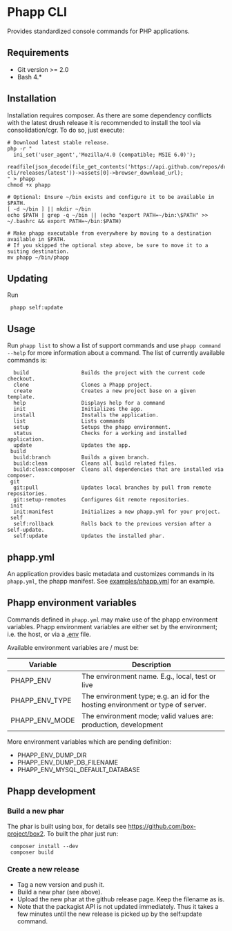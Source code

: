 # Phapp CLI

Provides standardized console commands for PHP applications.

## Requirements

 * Git version >= 2.0
 * Bash 4.*

## Installation

Installation requires composer. As there are some dependency conflicts with the
latest drush release it is recommended to install the tool via consolidation/cgr.
To do so, just execute:

    # Download latest stable release.
    php -r "
      ini_set('user_agent','Mozilla/4.0 (compatible; MSIE 6.0)');
      readfile(json_decode(file_get_contents('https://api.github.com/repos/drunomics/phapp-cli/releases/latest'))->assets[0]->browser_download_url);
    " > phapp
    chmod +x phapp
    
    # Optional: Ensure ~/bin exists and configure it to be available in $PATH.
    [ -d ~/bin ] || mkdir ~/bin
    echo $PATH | grep -q ~/bin || (echo "export PATH=~/bin:\$PATH" >> ~/.bashrc && export PATH=~/bin:$PATH)
    
    # Make phapp executable from everywhere by moving to a destination available in $PATH.
    # If you skipped the optional step above, be sure to move it to a suiting destination.
    mv phapp ~/bin/phapp
 
## Updating

Run
      
     phapp self:update
     
## Usage

Run `phapp list` to show a list of support commands and use `phapp command --help`
for more information about a command. The list of currently available commands
is:

      build                 Builds the project with the current code checkout.
      clone                 Clones a Phapp project.
      create                Creates a new project base on a given template.
      help                  Displays help for a command
      init                  Initializes the app.
      install               Installs the application.
      list                  Lists commands
      setup                 Setups the phapp environment.
      status                Checks for a working and installed application.
      update                Updates the app.
     build
      build:branch          Builds a given branch.
      build:clean           Cleans all build related files.
      build:clean:composer  Cleans all dependencies that are installed via composer.
     git
      git:pull              Updates local branches by pull from remote repositories.
      git:setup-remotes     Configures Git remote repositories.
     init
      init:manifest         Initializes a new phapp.yml for your project.
     self
      self:rollback         Rolls back to the previous version after a self-update.
      self:update           Updates the installed phar.
      
## phapp.yml

An application provides basic metadata and customizes commands in its 
`phapp.yml`, the phapp manifest. See [examples/phapp.yml](https://github.com/drunomics/phapp-cli/blob/master/examples/phapp.yml)
for an example.
      
## Phapp environment variables

Commands defined in `phapp.yml` may make use of the phapp environment
variables. Phapp environment variables are either set by the environment; i.e.
the host, or via a [.env](https://symfony.com/doc/current/components/dotenv.html)
file.

Available environment variables are / must be:

Variable | Description
--- | --- 
| PHAPP_ENV       | The environment name. E.g., local, test or live |
| PHAPP_ENV_TYPE  | The environment type; e.g. an id for the hosting environment or type of server. |
| PHAPP_ENV_MODE  | The environment mode; valid values are: production, development |

More environment variables which are pending definition:
- PHAPP_ENV_DUMP_DIR
- PHAPP_ENV_DUMP_DB_FILENAME
- PHAPP_ENV_MYSQL_DEFAULT_DATABASE

## Phapp development

### Build a new phar

The phar is built using box, for details see
https://github.com/box-project/box2. To built the phar just run:

     composer install --dev
     composer build

### Create a new release

* Tag a new version and push it.
* Build a new phar (see above).
* Upload the new phar at the github release page. Keep the filename as is.
* Note that the packagist API is not updated immediately. Thus it takes a few
  minutes until the new release is picked up by the self:update command.
